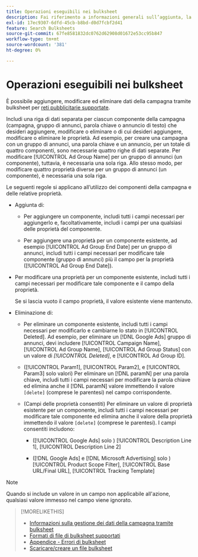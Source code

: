 ```yaml
---
title: Operazioni eseguibili nei bulksheet
description: Fai riferimento a informazioni generali sull’aggiunta, la modifica e l’eliminazione di dati di campagne utilizzando i bulksheet.
exl-id: 17ec9307-6dfd-45cb-b8bd-d0d7fcbf2d41
feature: Search Bulksheets
source-git-commit: 67fe8581832dc0762d62908d01672e53cc95b847
workflow-type: tm+mt
source-wordcount: '381'
ht-degree: 0%

---
```


# Operazioni eseguibili nei bulksheet

È possibile aggiungere, modificare ed eliminare dati della campagna tramite bulksheet per [reti pubblicitarie supportate](../bulksheet-about.md#bulksheet-functionality-by-network).

Includi una riga di dati separata per ciascun componente della campagna (campagna, gruppo di annunci, parola chiave o annuncio di testo) che desideri aggiungere, modificare o eliminare o di cui desideri aggiungere, modificare o eliminare le proprietà. Ad esempio, per creare una campagna con un gruppo di annunci, una parola chiave e un annuncio, per un totale di quattro componenti, sono necessarie quattro righe di dati separate. Per modificare [!UICONTROL Ad Group Name] per un gruppo di annunci (un componente), tuttavia, è necessaria una sola riga. Allo stesso modo, per modificare quattro proprietà diverse per un gruppo di annunci (un componente), è necessaria una sola riga.

Le seguenti regole si applicano all’utilizzo dei componenti della campagna e delle relative proprietà.

* Aggiunta di:

   * Per aggiungere un componente, includi tutti i campi necessari per aggiungerlo e, facoltativamente, includi i campi per una qualsiasi delle proprietà del componente.

   * Per aggiungere una proprietà per un componente esistente, ad esempio [!UICONTROL Ad Group End Date] per un gruppo di annunci, includi tutti i campi necessari per modificare tale componente (gruppo di annunci) più il campo per la proprietà ([!UICONTROL Ad Group End Date]).

* Per modificare una proprietà per un componente esistente, includi tutti i campi necessari per modificare tale componente e il campo della proprietà.

  Se si lascia vuoto il campo proprietà, il valore esistente viene mantenuto.

* Eliminazione di:

   * Per eliminare un componente esistente, includi tutti i campi necessari per modificarlo e cambiarne lo stato in [!UICONTROL Deleted]. Ad esempio, per eliminare un [!DNL Google Ads] gruppo di annunci, devi includere [!UICONTROL Campaign Name], [!UICONTROL Ad Group Name], [!UICONTROL Ad Group Status] con un valore di <i>[!UICONTROL Deleted]</i>, e [!UICONTROL Ad Group ID].

   * ([!UICONTROL Param1], [!UICONTROL Param2], e [!UICONTROL Param3] solo valori) Per eliminare un [!DNL paramN] per una parola chiave, includi tutti i campi necessari per modificare la parola chiave ed elimina anche il [!DNL paramN] valore immettendo il valore `[delete]` (comprese le parentesi) nel campo corrispondente.

   * (Campi delle proprietà consentiti) Per eliminare un valore di proprietà esistente per un componente, includi tutti i campi necessari per modificare tale componente ed elimina anche il valore della proprietà immettendo il valore `[delete]` (comprese le parentesi). I campi consentiti includono:

      * ([!UICONTROL Google Ads] solo ) [!UICONTROL Description Line 1], [!UICONTROL Description Line 2]

      * ([!DNL Google Ads] e [!DNL Microsoft Advertising] solo ) [!UICONTROL Product Scope Filter], [!UICONTROL Base URL/Final URL], [!UICONTROL Tracking Template]

>[!NOTE]
>
>Quando si include un valore in un campo non applicabile all&#39;azione, qualsiasi valore immesso nel campo viene ignorato.

>[!MORELIKETHIS]
>
>* [Informazioni sulla gestione dei dati della campagna tramite bulksheet](../bulksheet-about.md)
>* [Formati di file di bulksheet supportati](bulksheet-file-formats.md)
>* [Appendice - Errori di bulksheet](../bulksheet-errors.md)
>* [Scaricare/creare un file bulksheet](../bulksheet-download.md)
